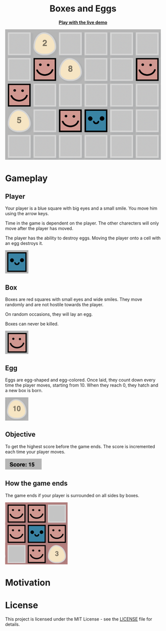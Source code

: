 <h1 align="center">Boxes and Eggs</h1>

<p align="center"><b><a href="https://boxes-and-eggs.web.app/">Play with the live demo</a></b></p>

<p align="center">
	<img src="images/screenshot.png" alt="screenshot">
</p>

# Gameplay

## Player

Your player is a blue square with big eyes and a small smile. You move him using the arrow keys.

Time in the game is dependent on the player. The other charecters will only move after the player has moved.

The player has the ability to destroy eggs. Moving the player onto a cell with an egg destroys it.

<img src="images/player.png" alt="player" height="75px" width="75px">

## Box

Boxes are red squares with small eyes and wide smiles. They move randomly and are not hostile towards the player.

On random occasions, they will lay an egg.

Boxes can never be killed.

<img src="images/box.png" alt="box" height="75px" width="75px">

## Egg

Eggs are egg-shaped and egg-colored. Once laid, they count down every time the player moves, starting from 10. When they reach 0, they hatch and a new box is born.

<img src="images/egg.png" alt="egg" height="75px" width="75px">

## Objective

To get the highest score before the game ends. The score is incremented each time your player moves.

<img src="images/score.png" alt="score" height="35px" >

## How the game ends

The game ends if your player is surrounded on all sides by boxes.

<img src="images/game-over.png" alt="game over" height="200px">

# Motivation


# License

This project is licensed under the MIT License - see the [LICENSE](LICENSE) file for details.


